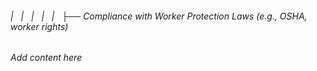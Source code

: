 ###### |   |   |   |   |   ├── Compliance with Worker Protection Laws (e.g., OSHA, worker rights)

*Add content here*